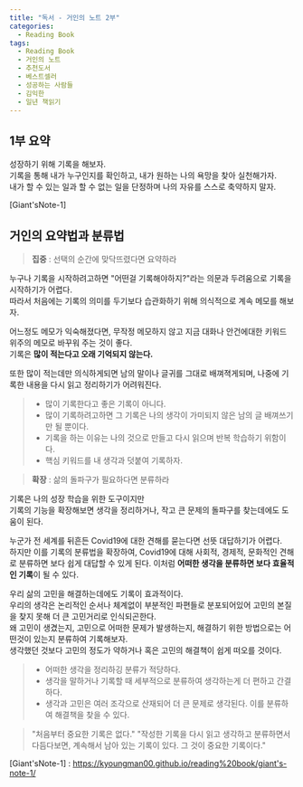 ```yaml
---
title: "독서 - 거인의 노트 2부"
categories:
  - Reading Book
tags:
  - Reading Book
  - 거인의 노트
  - 추천도서
  - 베스트셀러
  - 성공하는 사람들
  - 김익한
  - 일년 책읽기
---
```


## 1부 요약
성장하기 위해 기록을 해보자.  
기록을 통해 내가 누구인지를 확인하고, 내가 원하는 나의 욕망을 찾아 실천해가자.  
내가 할 수 있는 일과 할 수 없는 일을 단정하며 나의 자유를 스스로 축약하지 말자.  

[Giant'sNote-1]


## 거인의 요약법과 분류법
> **집중** : 선택의 순간에 맞닥뜨렸다면 요약하라


누구나 기록을 시작하려고하면 "어떤걸 기록해야하지?"라는 의문과 두려움으로 기록을 시작하기가 어렵다.  
따라서 처음에는 기록의 의미를 두기보다 습관화하기 위해 의식적으로 계속 메모를 해보자.  


어느정도 메모가 익숙해졌다면, 무작정 메모하지 않고 지금 대화나 안건에대한 키워드 위주의 메모로 바꾸워 주는 것이 좋다.  
기록은 **많이 적는다고 오래 기억되지 않는다.**   

또한 많이 적는데만 의식하게되면 남의 말이나 글귀를 그대로 배껴젹게되며, 나중에 기록한 내용을 다시 읽고 정리하기가 어려워진다.  

> - 많이 기록한다고 좋은 기록이 아니다.  
> - 많이 기록하려고하면 그 기록은 나의 생각이 가미되지 않은 남의 글 배껴쓰기만 될 뿐이다.  
> - 기록을 하는 이유는 나의 것으로 만들고 다시 읽으며 반복 학습하기 위함이다.  
> - 핵심 키워드를 내 생각과 덧붙여 기록하자.  


> **확장** : 삶의 돌파구가 필요하다면 분류하라  


기록은 나의 성장 학습을 위한 도구이지만  
기록의 기능을 확장해보면 생각을 정리하거나, 작고 큰 문제의 돌파구를 찾는데에도 도움이 된다.  


누군가 전 세계를 뒤흔든 Covid19에 대한 견해를 묻는다면 선뜻 대답하기가 어렵다.  
하지만 이를 기록의 분류법을 확장하여, Covid19에 대해 사회적, 경제적, 문화적인 견해로 분류하면 보다 쉽게 대답할 수 있게 된다.
이처럼 **어떠한 생각을 분류하면 보다 효율적인 기록**이 될 수 있다. 


우리 삶의 고민을 해결하는데에도 기록이 효과적이다.  
우리의 생각은 논리적인 순서나 체계없이 부분적인 파편들로 분포되어있어 고민의 본질을 찾지 못해 더 큰 고민거리로 인식되곤한다.   
왜 고민이 생겼는지, 고민으로 어떠한 문제가 발생하는지, 해결하기 위한 방법으로는 어떤것이 있는지 분류하여 기록해보자.  
생각했던 것보다 고민의 정도가 약하거나 혹은 고민의 해결책이 쉽게 떠오를 것이다. 


> - 어떠한 생각을 정리하깅 분류가 적당하다.  
> - 생각을 말하거나 기록할 때 세부적으로 분류하여 생각하는게 더 편하고 간결하다.  
> - 생각과 고민은 여러 조각으로 산재되어 더 큰 문제로 생각된다. 이를 분류하여 해결책을 찾을 수 있다.  


> "처음부터 중요한 기록은 없다."
> "작성한 기록을 다시 읽고 생각하고 분류하면서 다듬다보면, 계속해서 남아 있는 기록이 있다. 그 것이 중요한 기록이다."


[Giant'sNote-1] : https://kyoungman00.github.io/reading%20book/giant's-note-1/